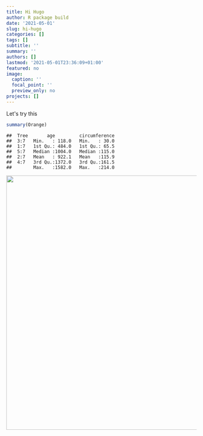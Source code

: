 ```yaml
---
title: Hi Hugo
author: R package build
date: '2021-05-01'
slug: hi-hugo
categories: []
tags: []
subtitle: ''
summary: ''
authors: []
lastmod: '2021-05-01T23:36:09+01:00'
featured: no
image:
  caption: ''
  focal_point: ''
  preview_only: no
projects: []
---
```


Let's try this


```r
summary(Orange)
```

```
##  Tree       age         circumference  
##  3:7   Min.   : 118.0   Min.   : 30.0  
##  1:7   1st Qu.: 484.0   1st Qu.: 65.5  
##  5:7   Median :1004.0   Median :115.0  
##  2:7   Mean   : 922.1   Mean   :115.9  
##  4:7   3rd Qu.:1372.0   3rd Qu.:161.5  
##        Max.   :1582.0   Max.   :214.0
```

<img src="{{< blogdown/postref >}}index_files/figure-html/unnamed-chunk-2-1.png" width="672" />
